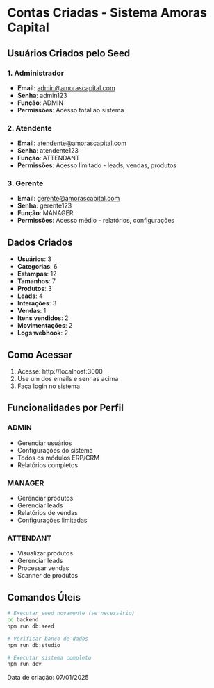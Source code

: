 # Contas Criadas - Sistema Amoras Capital

## Usuários Criados pelo Seed

### 1. Administrador
- **Email**: admin@amorascapital.com
- **Senha**: admin123
- **Função**: ADMIN
- **Permissões**: Acesso total ao sistema

### 2. Atendente
- **Email**: atendente@amorascapital.com
- **Senha**: atendente123
- **Função**: ATTENDANT
- **Permissões**: Acesso limitado - leads, vendas, produtos

### 3. Gerente
- **Email**: gerente@amorascapital.com
- **Senha**: gerente123
- **Função**: MANAGER
- **Permissões**: Acesso médio - relatórios, configurações

## Dados Criados
- **Usuários**: 3
- **Categorias**: 6
- **Estampas**: 12
- **Tamanhos**: 7
- **Produtos**: 3
- **Leads**: 4
- **Interações**: 3
- **Vendas**: 1
- **Itens vendidos**: 2
- **Movimentações**: 2
- **Logs webhook**: 2

## Como Acessar
1. Acesse: http://localhost:3000
2. Use um dos emails e senhas acima
3. Faça login no sistema

## Funcionalidades por Perfil

### ADMIN
- Gerenciar usuários
- Configurações do sistema
- Todos os módulos ERP/CRM
- Relatórios completos

### MANAGER
- Gerenciar produtos
- Gerenciar leads
- Relatórios de vendas
- Configurações limitadas

### ATTENDANT
- Visualizar produtos
- Gerenciar leads
- Processar vendas
- Scanner de produtos

## Comandos Úteis

```bash
# Executar seed novamente (se necessário)
cd backend
npm run db:seed

# Verificar banco de dados
npm run db:studio

# Executar sistema completo
npm run dev
```

Data de criação: 07/01/2025 